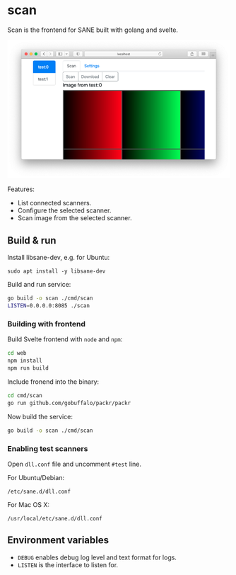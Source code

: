 # scan

Scan is the frontend for SANE built with golang and svelte.

![Scan with SANE test devices](screenshot.png)

Features:

- List connected scanners.
- Configure the selected scanner.
- Scan image from the selected scanner.

## Build & run

Install libsane-dev, e.g. for Ubuntu:

```shell
sudo apt install -y libsane-dev
```

Build and run service:

```bash
go build -o scan ./cmd/scan
LISTEN=0.0.0.0:8085 ./scan
```

### Building with frontend

Build Svelte frontend with `node` and `npm`:

```bash
cd web
npm install
npm run build
```

Include fronend into the binary:

```bash
cd cmd/scan
go run github.com/gobuffalo/packr/packr
```

Now build the service:

```bash
go build -o scan ./cmd/scan
```

### Enabling test scanners

Open `dll.conf` file and uncomment `#test` line.

For Ubuntu/Debian:

```
/etc/sane.d/dll.conf
```

For Mac OS X:

```
/usr/local/etc/sane.d/dll.conf
```

## Environment variables

- `DEBUG` enables debug log level and text format for logs.
- `LISTEN` is the interface to listen for.